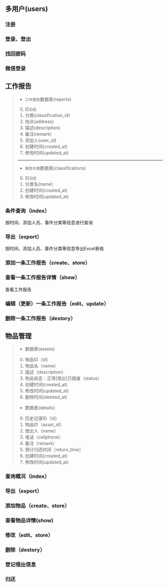 ## 多用户(users) ##

### 注册 ###

### 登录、登出 ###

### 找回密码 ###

### 微信登录 ###

## 工作报告 ##

> - `工作报告`数据表(reports)
> 
>  0. ID(id)
>  0. 分类(classification_id)
>  0. 地点(address)
>  0. 描述(description)
>  0. 备注(remark)
>  0. 添加人(user_id)
>  0. 创建时间(created_at)
>  0. 修改时间(updated_at)
>  
> ---
> - `报告分类`数据表(classifications)
> 
>  0. ID(id)
>  0. 分类名(name)
>  0. 创建时间(created_at)
>  0. 修改时间(updated_at)

### 条件查询（index） ###

按时间、添加人员、事件分类等信息进行查询

### 导出（export） ###

按时间、添加人员、事件分类等信息导出Excel表格

### 添加一条工作报告（create、store） ###

### 查看一条工作报告详情（show） ###

查看工作报告

### 编辑（更新）一条工作报告（edit、update） ###

### 删除一条工作报告（destory） ###

## 物品管理 ##

> - 数据表(assets)
> 
>  0. 物品ID（id）
>  0. 物品名（name）
>  0. 描述（description）
>  0. 物品状态：正常|借出|已报废（status）
>  0. 创建时间(created_at)
>  0. 修改时间(updated_at)
>  0. 删除时间(deleted_at)
>  
> - 数据表(details)
> 
>  0. 历史记录ID（id）
>  0. 物品ID（asset_id）
>  0. 借出人（name）
>  0. 电话（cellphone）
>  0. 备注（remark）
>  0. 预计归还时间（return_time）
>  0. 创建时间(created_at)
>  0. 修改时间(updated_at)

### 查询概况（index） ###

### 导出（export） ###

### 添加物品（create、store） ###

### 查看物品详情(show) ###

### 修改（edit、store） ###

### 删除（destory） ###

### 登记借出信息 ###

### 归还 ###
